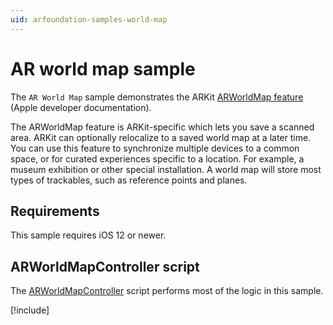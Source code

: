 ```yaml
---
uid: arfoundation-samples-world-map
---
```

# AR world map sample

The `AR World Map` sample demonstrates the ARKit [ARWorldMap feature](https://developer.apple.com/documentation/arkit/arworldmap) (Apple developer documentation).

The ARWorldMap feature is ARKit-specific which lets you save a scanned area. ARKit can optionally relocalize to a saved world map at a later time. You can use this feature to synchronize multiple devices to a common space, or for curated experiences specific to a location. For example, a museum exhibition or other special installation. A world map will store most types of trackables, such as reference points and planes.

## Requirements

This sample requires iOS 12 or newer.

## ARWorldMapController script

The [ARWorldMapController](https://github.com/Unity-Technologies/arfoundation-samples/blob/main/Assets/Scripts/Runtime/ARWorldMapController.cs) script performs most of the logic in this sample.

[!include[](../../snippets/apple-arkit-trademark.md)]
